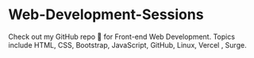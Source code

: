 # Web-Development-Sessions
Check out my GitHub repo 🚀 for Front-end Web Development. Topics include HTML, CSS, Bootstrap, JavaScript, GitHub, Linux, Vercel , Surge.
